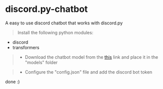 # discord.py-chatbot
A easy to use discord chatbot that works with discord.py

> Install the following python modules:
* discord
* transformers



>*  Download the chatbot model from the [this](https://huggingface.co/facebook/blenderbot_small-90M) link and place it in the "models" folder

>* Configure the "config.json" file and add the discord bot token

done :)
